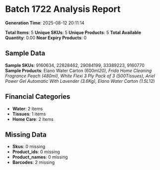 # Batch 1722 Analysis Report

**Generation Time**: 2025-08-12 20:11:14

**Total Items**: 5
**Unique SKUs**: 5
**Unique Products**: 5
**Total Available Quantity**: 0.00
**Near Expiry Products**: 0

## Sample Data
**Sample SKUs**: 9160634, 22828462, 29084199, 33389223, 9160770
**Sample Products**: Elano Water Carton (600ml*20), Frida Home Cleaning Fragrance Peach (480ml), White Flexi 3 Ply Pack of 3 (500Tissues), Ariel Power Gel Automatic With Lavender (3.6Kg), Elano Water Carton (1.5L*12)

## Financial Categories
- **Water**: 2 items
- **Tissues**: 1 items
- **Home Care**: 2 items

## Missing Data
- **Skus**: 0 missing
- **Product_ids**: 0 missing
- **Product_names**: 0 missing
- **Barcodes**: 2 missing
